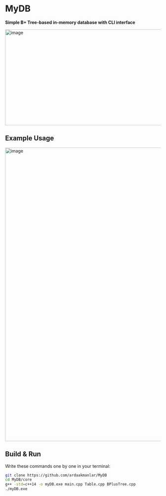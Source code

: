 # MyDB  

**Simple B+ Tree-based in-memory database with CLI interface**  

<img width="1059" height="310" alt="image" src="https://github.com/user-attachments/assets/6df187c2-cbc8-477c-9b2f-05b5dd8e9753" />

## Example Usage  
<img width="1036" height="948" alt="image" src="https://github.com/user-attachments/assets/86b6e2d9-cc49-4632-b395-529af92e1ec2" />



## Build & Run

Write these commands one by one in your terminal:

```bash
git clone https://github.com/ardaakmanlar/MyDB
cd MyDB/core
g++ -std=c++14 -o myDB.exe main.cpp Table.cpp BPlusTree.cpp
./myDB.exe
